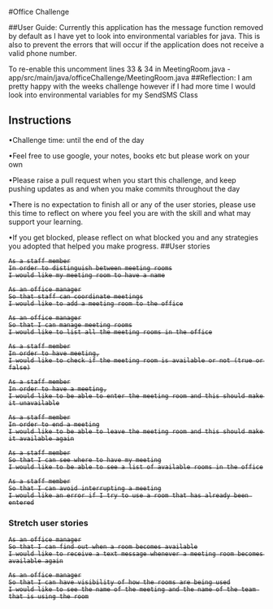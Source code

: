 #Office Challenge

##User Guide: 
Currently this application has the message function removed by default as I have yet to look into environmental variables for java. This is also to prevent the errors that will occur if the application does not receive a valid phone number.

To re-enable this uncomment lines 33 & 34 in MeetingRoom.java - app/src/main/java/officeChallenge/MeetingRoom.java
##Reflection:
I am pretty happy with the weeks challenge however if I had more time I would look into environmental variables for my SendSMS Class
## Instructions 
•Challenge time: until the end of the day

•Feel free to use google, your notes, books etc but please work on your own

•Please raise a pull request when you start this challenge, and keep pushing updates as and when you make commits throughout the day

•There is no expectation to finish all or any of the user stories, please use this time to reflect on where you feel you are with the skill and what may support your learning.

•If you get blocked, please reflect on what blocked you and any strategies you adopted that helped you make progress.
##User stories
<s>

```
As a staff member
In order to distinguish between meeting rooms
I would like my meeting room to have a name
```



```
As an office manager
So that staff can coordinate meetings
I would like to add a meeting room to the office
```



```
As an office manager
So that I can manage meeting rooms
I would like to list all the meeting rooms in the office

```

```
As a staff member
In order to have meeting,
I would like to check if the meeting room is available or not (true or false)

```

```
As a staff member
In order to have a meeting,
I would like to be able to enter the meeting room and this should make it unavailable

```

```
As a staff member
In order to end a meeting
I would like to be able to leave the meeting room and this should make it available again

```

```
As a staff member
So that I can see where to have my meeting
I would like to be able to see a list of available rooms in the office

```

```
As a staff member
So that I can avoid interrupting a meeting
I would like an error if I try to use a room that has already been entered
```

</s>

### Stretch user stories

<s>

```
As an office manager
So that I can find out when a room becomes available
I would like to receive a text message whenever a meeting room becomes available again
```

```
As an office manager
So that I can have visibility of how the rooms are being used
I would like to see the name of the meeting and the name of the team that is using the room
```

</s>